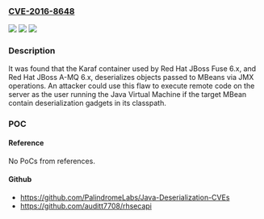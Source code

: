 ### [CVE-2016-8648](https://cve.mitre.org/cgi-bin/cvename.cgi?name=CVE-2016-8648)
![](https://img.shields.io/static/v1?label=Product&message=Karaf&color=blue)
![](https://img.shields.io/static/v1?label=Version&message=%3D%20As%20shipped%20with%20Jboss%20Fuse%206.x%20&color=brighgreen)
![](https://img.shields.io/static/v1?label=Vulnerability&message=CWE-502&color=brighgreen)

### Description

It was found that the Karaf container used by Red Hat JBoss Fuse 6.x, and Red Hat JBoss A-MQ 6.x, deserializes objects passed to MBeans via JMX operations. An attacker could use this flaw to execute remote code on the server as the user running the Java Virtual Machine if the target MBean contain deserialization gadgets in its classpath.

### POC

#### Reference
No PoCs from references.

#### Github
- https://github.com/PalindromeLabs/Java-Deserialization-CVEs
- https://github.com/auditt7708/rhsecapi

